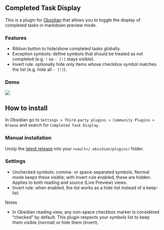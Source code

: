 ## Completed Task Display

This is a plugin for [Obsidian](https://obsidian.md) that allows you to toggle the display of completed tasks in markdown preview mode.

### Features
- Ribbon button to hide/show completed tasks globally.
- Exception symbols: define symbols that should be treated as not completed (e.g. `!` so `- [!]` stays visible).
- Invert rule: optionally hide only items whose checkbox symbol matches the list (e.g. hide all `- [!]`).
 
### Demo
![](demo-assets/ribbon-button.gif)
## How to install

In Obsidian go to `Settings > Third-party plugins > Community Plugins > Browse` and search for `Completed Task Display`.

### Manual installation

Unzip the [latest release](https://github.com/heliostatic/completed-task-display/releases/latest) into your `<vault>/.obsidian/plugins/` folder.

### Settings
- Unchecked symbols: comma- or space-separated symbols. Normal mode keeps these visible; with Invert rule enabled, these are hidden. Applies to both reading and source (Live Preview) views.
- Invert rule: when enabled, the list works as a hide-list instead of a keep-list.

Notes
- In Obsidian reading view, any non-space checkbox marker is considered “checked” by default. This plugin respects your symbols list to keep them visible (normal) or hide them (invert).
